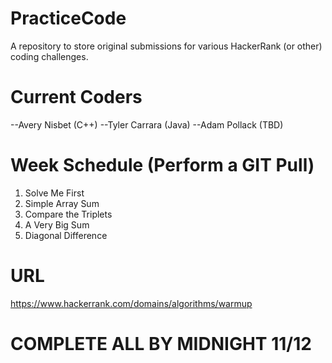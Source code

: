 # PracticeCode
A repository to store original submissions for various HackerRank (or other) coding challenges.

# Current Coders
--Avery Nisbet 	(C++)
--Tyler Carrara	(Java)
--Adam Pollack	(TBD)

# Week Schedule (Perform a GIT Pull)
1. Solve Me First
2. Simple Array Sum
3. Compare the Triplets
4. A Very Big Sum
5. Diagonal Difference

# URL
https://www.hackerrank.com/domains/algorithms/warmup

# COMPLETE ALL BY MIDNIGHT 11/12